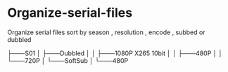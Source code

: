 # Organize-serial-files
Organize serial files sort by season , resolution , encode , subbed or dubbled

├───S01
│   ├───Dubbled
│   │   ├───1080P X265 10bit
│   │   ├───480P
│   │   └───720P
│   └───SoftSub
│       └───480P
